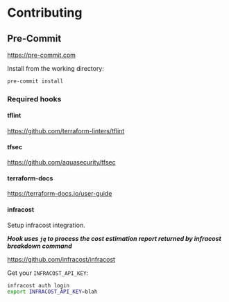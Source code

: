 # Contributing

## Pre-Commit
https://pre-commit.com

Install from the working directory:
```sh
pre-commit install
```

### Required hooks
#### tflint
https://github.com/terraform-linters/tflint

#### tfsec
https://github.com/aquasecurity/tfsec

#### terraform-docs
https://terraform-docs.io/user-guide

#### infracost
Setup infracost integration.

***Hook uses `jq` to process the cost estimation report returned by infracost breakdown command***

https://github.com/infracost/infracost

Get your `INFRACOST_API_KEY`:

```sh
infracost auth login
export INFRACOST_API_KEY=blah
```
